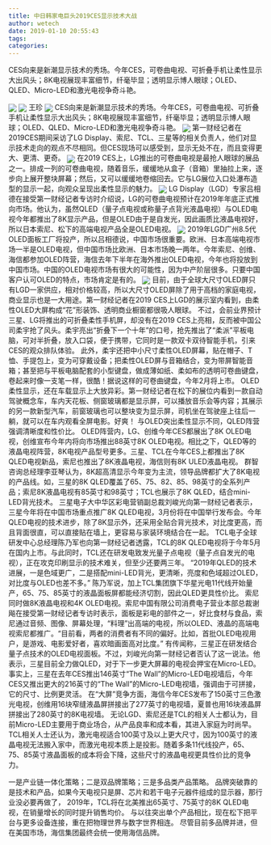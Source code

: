 ```yaml
---
title: 中日韩家电巨头2019CES显示技术大战
author: wetech
date: 2019-01-10 20:55:43
tags: 
categories: 
---
```

CES向来是新潮显示技术的秀场。今年CES，可卷曲电视、可折叠手机让柔性显示大出风头；8K电视展现丰富细节，纤毫毕显；透明显示博人眼球；OLED、QLED、Micro-LED和激光电视争奇斗艳。
<!-- more -->
<img align="center" border="0" src="https://imgcdn.yicai.com/uppics/images/2019/01/e955808248f7f9f89d26ffeb1d0f996a.jpg" />
<img align="center" border="0" src="https://imgcdn.yicai.com/uppics/images/2019/01/9bd857239f48c2949304f45e6bbc726d.jpg" />
王珍
<img align="center" border="0" src="https://imgcdn.yicai.com/uppics/images/2019/01/ba372d8c34b74d9c6ad1231df36cb8af.jpg" />
CES向来是新潮显示技术的秀场。今年CES，可卷曲电视、可折叠手机让柔性显示大出风头；8K电视展现丰富细节，纤毫毕显；透明显示博人眼球；OLED、QLED、Micro-LED和激光电视争奇斗艳。
<img align="center" border="0" src="https://imgcdn.yicai.com/uppics/images/2019/01/50e16373e082aad8c55cfe8b863f065b.jpg" />
第一财经记者在2019CES期间采访了LG Display、索尼、TCL、三星等的相关负责人，他们对显示技术走向的观点不尽相同。但CES现场可以感受到，显示无处不在，而且变得更大、更清、更奇。
<img align="center" border="0" src="https://imgcdn.yicai.com/uppics/images/2019/01/39945ace6fd73d510d610c5f2fcb4dec.jpg" />
在2019 CES上，LG推出的可卷曲电视是最抢人眼球的展品之一。排成一列的可卷曲电视，随着音乐，缓缓地从盒子（音箱）里抽拉上来，逐步向上展开整块屏幕；然后，又可以缓缓地卷缩回去。它与LG展位入口处瀑布造型的显示一起，向观众呈现出柔性显示的魅力。
<img align="center" border="0" src="https://imgcdn.yicai.com/uppics/images/2019/01/8bfe3f664dcf26a8d2d7d756398c390e.jpg" />
LG Display（LGD）专家吕相德在接受第一财经记者专访时介绍说，LG的可卷曲电视预计在2019年年底正式推向市场。他认为，虽然QLED（量子点电视或称量子点背光液晶电视）与OLED电视今年都推出了8K显示产品，但是OLED由于是自发光，因此画质比液晶电视好，所以日本索尼、松下的高端电视产品全是OLED电视。
<img align="center" border="0" src="https://imgcdn.yicai.com/uppics/images/2019/01/e931f55a3eb91d30a90bca4c2232e68d.jpg" />
2019年LGD广州8.5代OLED面板工厂将投产，所以吕相德说，中国市场很重要。欧洲、日本高端电视市场一半是OLED电视，但中国市场比欧洲、日本市场晚一两年。今年索尼、创维、海信都参加OLED阵营，海信去年下半年在海外推出OLED电视，今年也将投放到中国市场。中国的OLED电视市场有很大的可能性，因为中产阶层很多。只要中国客户认可OLED的特点，市场肯定是有的。
<img align="center" border="0" src="https://imgcdn.yicai.com/uppics/images/2019/01/66e98b0888658fc10cee5558edb20f52.jpg" />
目前，由于全球大尺寸OLED屏只有LGD一家供应，相对价格较高，所以大尺寸OLED屏除了用于高档的家庭电视，商业显示也是一大用途。第一财经记者在2019 CES上LGD的展示室内看到，由柔性OLED大屏构成“花”形装饰、透明商业橱窗都很吸人眼球。
不过，会前业界预计三星、LG将推出的可折叠柔性手机屏，却没有在2019 CES上亮相，反而被中国公司柔宇抢了风头。柔宇亮出“折叠下一个十年”的口号，抢先推出了“柔派”平板电脑，可对半折叠，放入口袋，便于携带，它同时是一款双卡双待智能手机，引来CES的观众排队体验。
此外，柔宇还把中小尺寸柔性OLED屏幕，贴在帽子、T恤、手提包上，变为可穿戴设备；把柔性OLED屏与音箱结合，变为带屏智能音箱；甚至把与平板电脑配套的小型键盘，做成薄如纸、柔如布的透明可卷曲键盘，卷起来时像一支笔一样，很酷！据说这样的可卷曲键盘，今年2月将上市。
OLED柔性显示，还在车载显示上大放异彩。第一财经记者在松下的展位内看到一款自动驾驶概念车，车内天花板、侧窗玻璃都是显示屏，可以播放音乐会等内容；其展示的另一款新型汽车，前窗玻璃也可以整块变为显示屏，司机坐在驾驶座上往后一躺，就可以在车内观看全屏电影。好爽！
与OLED突出柔性显示不同，QLED阵营强调清晰度和性价比。
OLED阵营内，LG、创维今年CES都展出了8K OLED电视，创维宣布今年内将向市场推出88英寸8K OLED电视。相比之下，QLED等的液晶电视阵营，8K电视产品型号更多。三星、TCL在今年CES上都推出了8K QLED电视新品，索尼也推出了8K液晶电视，海信则有8K ULED液晶电视。
群智咨询总经理李亚琴认为，8K超高清显示今年变为主流，领导品牌都扩大了8K电视的产品线。如，三星的8K QLED覆盖了65、75、82、85、98英寸的全系列产品；索尼8K液晶电视有85英寸和98英寸；TCL也展示了8K QLED，结合mini-LED背光技术。
三星电子大中华区彩电营销副总裁刘峻光向第一财经记者表示，三星今年将在中国市场重点推广8K QLED电视，3月份将在中国举行发布会。今年QLED电视的技术进步，除了8K显示外，还采用全贴合背光技术，对比度更高，而且背面很直，可以直接贴在墙上，更容易与家装环境结合在一起。
TCL电子全球研发中心总经理陈乃军也向第一财经记者透露，TCL的8K QLED电视将于今年5月在国内上市。与此同时，TCL还在研发电致发光量子点电视（量子点自发光的电视），正在攻克印刷显示的技术难关，但至少还要两三年。
“2019年QLED的技术进展，一是色域更广，二是搭配mini-LED背光，更清晰，亮度和色域超过OLED，对比度与OLED也差不多。” 陈乃军说，加上TCL集团旗下华星光电11代线开始量产，65、75、85英寸的液晶面板屏都能经济切割，因此QLED更具性价比。
索尼同时做8K液晶电视和4K OLED电视。索尼中国有限公司消费电子营业本部总裁谢飚在接受第一财经记者专访时表示，面板是彩电的部件之一，好比食材与食品，索尼通过音频、图像、屏幕处理，“料理”出高端的电视，所以OLED、液晶的高端电视索尼都推广。“目前看，两者的消费者有不同的偏好。比如，首批OLED电视用户，是游戏、电影爱好者，喜欢暗画面高对比度。”
有传闻称，三星正在研发结合量子点技术的OLED电视面板。不过，刘峻光向第一财经记者否认了这一说法。他表示，三星目前全力做QLED，对于下一步更大屏幕的电视会押宝在Micro-LED。
事实上，三星在去年CES推出146英寸“The Wall”的Micro-LED电视墙后，今年CES又推出更大的216英寸的“The Wall”的Micro-LED电视墙，强调由于可拼接，它的尺寸、比例更灵活。
在“大屏”竞争方面，海信今年CES发布了150英寸三色激光电视，创维用16块窄缝液晶屏拼接出了277英寸的电视墙，夏普也用16块液晶屏拼接出了280英寸的8K电视墙。
无论LGD、索尼还是TCL的相关人士都认为，目前Micro-LED主要用于商业场合，从产品良率和成本看，其进入家庭为时尚早。TCL相关人士还认为，激光电视适合100英寸及以上更大尺寸，因为100英寸的液晶电视无法搬入家中，而激光电视本质上是投影。随着多条11代线投产，65、75、85英寸液晶面板的成本将会下降，这些尺寸的液晶电视更具性价比的竞争力。
 
 
一是产业链一体化策略；二是双品牌策略；三是多品类产品策略。
品牌突破靠的是技术和产品，如果今天电视只是屏、芯片和若干电子元器件组成的显示器，那行业没必要再做了，
2019年，TCL将在北美推出65英寸、75英寸的8K QLED电视，在销量增长的同时提升销售均价。
与以往突出单个产品相比，现在松下把平台与更多设备连接，重在把物理世界与数字世界相连。
尽管目前多品牌并进，但在美国市场，海信集团最终会统一使用海信品牌。
